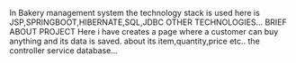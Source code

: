 In Bakery management system the technology stack is used here is JSP,SPRINGBOOT,HIBERNATE,SQL,JDBC OTHER TECHNOLOGIES...
BRIEF ABOUT PROJECT
Here i have creates a page where a customer can buy anything and its data is saved.
about its item,quantity,price etc..
the controller service database...
